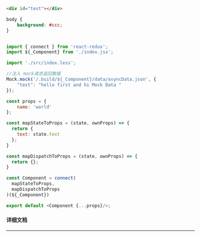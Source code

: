 ﻿```html
<div id="test"></div>
```

```css
body {
    background: #ccc;
}
```

```javascript

import { connect } from 'react-redux';
import ${_Component} from './index.jsx';

import './src/index.less';

//注入 mock请求返回数据
Mock.mock('/.build/${_Component}/data/asyncData.json', {
    "text": "hello first and hi Mock Data "
});

const props = {
    name: 'world'
};

const mapStateToProps = (state, ownProps) => {
  return {
    text: state.text
  };
}

const mapDispatchToProps = (state, ownProps) => {
  return {};
}

const Component = connect(
  mapStateToProps,
  mapDispatchToProps
)(${_Component})

export default <Component {...props}/>;

```

#### 详细文档
---